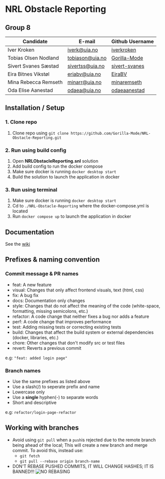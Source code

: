 #  **NRL Obstacle Reporting**

## Group 8
| Candidate            | E-mail                              | Github Username                                   |
|----------------------|-------------------------------------|---------------------------------------------------|
| Iver Kroken          | [iverk@uia.no](iverk@uia.no)        | [iverkroken](https://github.com/iverkroken)       |
| Tobias Olsen Nodland | [tobiason@uia.no](tobiason@uia.no ) | [Gorilla-Mode](https://github.com/Gorilla-Mode)   |
| Sivert Svanes Sæstad | [sivertss@uia.no](sivertss@uia.no)  | [sivert-svanes](https://github.com/sivert-svanes) |
| Eira Bitnes Vikstøl  | [eriabv@uia.no](eriabv@uia.no)      | [EiraBV](https://github.com/EiraBV)               |
| Mina Rebecca Remseth | [minarr@uia.no](minarr@uia.no)      | [minaremseth](https://github.com/minaremseth)     |
| Oda Elise Aanestad   | [odaea@uia.no](odaea@uia.no)        | [odaeaanestad](https://github.com/Odaeaanestad)                                  |
## Installation / Setup
### 1. Clone repo
1. Clone repo using `git clone https://github.com/Gorilla-Mode/NRL-Obstacle-Reporting.git`
### 2. Run using build config
1. Open **NRLObstacleReporting.snl** solution
2. Add build config to run the docker compose 
3. Make sure docker is running `docker desktop start`
4. Build the solution to launch the application in docker
### 3. Run using terminal
1. Make sure docker is running `docker desktop start`
2. Cd to `./NRL-Obstacle-Reporting` where the docker-compose.yml is located
3. Run `docker compose up` to launch the application in docker
## Documentation
See the [wiki](https://github.com/Gorilla-Mode/NRL-Obstacle-Reporting/wiki)
## Prefixes & naming convention
### Commit message & PR names
- feat: A new feature
- visual: Changes that only affect frontend visuals, text (html, css)
- fix: A bug fix
- docs: Documentation only changes
- style: Changes that do not affect the meaning of the code (white-space, formatting, missing semicolons, etc.)
- refactor: A code change that neither fixes a bug nor adds a feature
- perf: A code change that improves performance
- test: Adding missing tests or correcting existing tests
- build: Changes that affect the build system or external dependencies (docker, libraries, etc.)
- chore: Other changes that don't modify src or test files
- revert: Reverts a previous commit

e.g:
`"feat: added login page"`
### Branch names
- Use the same prefixes as listed above
- Use a slash(/) to seperate prefix and name
- Lowercase only
- Use a **single** hyphen(-) to separate words
- Short and descriptive

e.g:
`refactor/login-page-refactor`

## Working with branches

- Avoid using `git pull` when a `push`is rejected due to the remote branch being ahead of the local; This will create a new branch and merge commit. To avoid this, instead use:
  - `git fetch`
  - `git pull --rebase origin branch-name`
- DON'T REBASE PUSHED COMMITS, IT WILL CHANGE HASHES; IT IS BANNED!!!
![NO REBASING](https://external-content.duckduckgo.com/iu/?u=https%3A%2F%2Fi.pinimg.com%2Foriginals%2Fb6%2F41%2F32%2Fb6413233b0c147d8e25ac8c6939003ec.jpg&f=1&nofb=1&ipt=e684870cc0f2f939c06bfc53af8ede80336966cf2877b4c2eaeab1dfda026a48)
    
